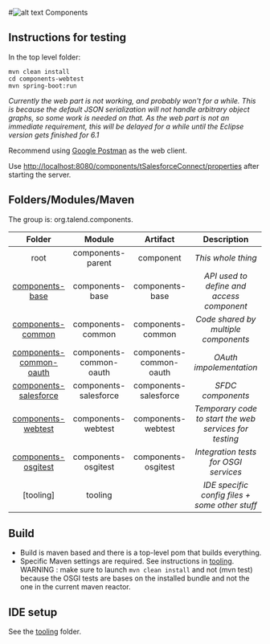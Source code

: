 
#![alt text](http://www.talend.com/sites/all/themes/talend_responsive/images/logo.png "Talend") Components

## Instructions for testing

In the top level folder:

```
mvn clean install
cd components-webtest
mvn spring-boot:run
```

*Currently the web part is not working, and probably won't for a while. This is because the default JSON serialization
will not handle arbitrary object graphs, so some work is needed on that. As the web part is not an immediate requirement, 
this will be delayed for a while until the Eclipse version gets finished for 6.1*

Recommend using [Google Postman](https://chrome.google.com/webstore/detail/postman/fhbjgbiflinjbdggehcddcbncdddomop?hl=en) as the web client.

Use [http://localhost:8080/components/tSalesforceConnect/properties](http://localhost:8080/components/tSalesforceConnect/properties) after starting the server.


## Folders/Modules/Maven

The group is: org.talend.components.

| Folder                                         | Module                | Artifact              | Description                                      |
|:----------------------------------------------:|:---------------------:|:---------------------:|:------------------------------------------------:|
| root                                           | components-parent     | component             | *This whole thing*                               |
| [components-base](components-base)             | components-base       | components-base       | *API used to define and access component*        |
| [components-common](components-common)         | components-common     | components-common     | *Code shared by multiple components*             |
| [components-common-oauth](components-common-oauth) | components-common-oauth | components-common-oauth | *OAuth impolementation*             |
| [components-salesforce](components-salesforce) | components-salesforce  | components-salesforce | *SFDC components*                                |
| [components-webtest](components-webtest)       | components-webtest  | components-webtest | *Temporary code to start the web services for testing*                                |
| [components-osgitest](components-osgitest)       | components-osgitest  | components-osgitest | *Integration tests for OSGI services*                                |
| [tooling]                                      | tooling               |                       | *IDE specific config files + some other stuff*   |


## Build
- Build is maven based and there is a top-level pom that builds everything.
- Specific Maven settings are required. See instructions in [tooling](/tooling/).
WARNING : make sure to launch `mvn clean install` and not (mvn test) because the OSGI tests are bases on the installed bundle and not the one in the current maven reactor.

## IDE setup
See the [tooling](/tooling/) folder.
